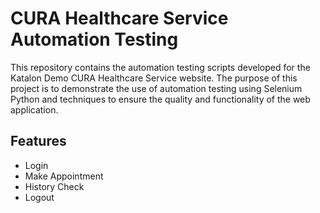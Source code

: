 # CURA Healthcare Service Automation Testing

This repository contains the automation testing scripts developed for the Katalon Demo CURA Healthcare Service website. The purpose of this project is to demonstrate the use of automation testing using Selenium Python and techniques to ensure the quality and functionality of the web application.

## Features
- Login
- Make Appointment
- History Check
- Logout


